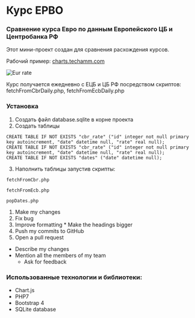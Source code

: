 # Курс ЕРВО

### Сравнение курса Евро по данным Европейского ЦБ и Центробанка РФ

Этот мини-проект создан для сравнения расхождения курсов.

Рабочий пример:
[charts.techamm.com](http://charts.techamm.com/)

![Eur rate](https://cloud.githubusercontent.com/assets/5978976/24227442/d1b1ea2c-0fb8-11e7-87f7-2a3747e7e739.png)

Курс получается ежедневно с ЕЦБ и ЦБ РФ посредством скриптов: fetchFromCbrDaily.php, fetchFromEcbDaily.php

### Установка
1. Создать файл database.sqlite в корне проекта
2. Создать таблицы
```
CREATE TABLE IF NOT EXISTS "cbr_rate" ("id" integer not null primary key autoincrement, "date" datetime null, "rate" real null);
CREATE TABLE IF NOT EXISTS "cbr_rate" ("id" integer not null primary key autoincrement, "date" datetime null, "rate" real null);
CREATE TABLE IF NOT EXISTS "dates" ("date" datetime null);

```
3. Наполнить таблицы запустив скрипты:
  ```
  fetchFromCbr.php
  ```
  ```
  fetchFromEcb.php
  ```
  ```
  popDates.php
  ```
1. Make my changes
  1. Fix bug
  2. Improve formatting
    * Make the headings bigger
2. Push my commits to GitHub
3. Open a pull request
  * Describe my changes
  * Mention all the members of my team
    * Ask for feedback


### Использованные технологии и библиотеки:
- Chart.js
- PHP7
- Bootstrap 4
- SQLite database
